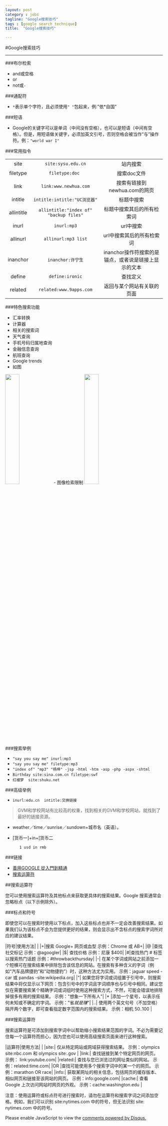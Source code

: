 ```yaml
---
layout: post
category : jobs
tagline: "Google搜索技巧"
tags : [google search technique]
title:  "Google搜索技巧"

---
```



#Google搜索技巧

- - - -
	
###布尔检索

- and或空格
- or
- not或`-`

###通配符

- `*`表示单个字符，且必须使用`" "`包起来，例:"依*自国"

###短语

- Google的关键字可以是单词（中间没有空格），也可以是短语（中间有空格）。但是，用短语做关键字，必须加英文引号，否则空格会被当作“与”操作符。例：`"world war I"`





###常用指令

||||
|:--:|:--:|:--:|
|site|`site:sysu.edu.cn`|站内搜索|
|filetype|`filetype:doc	`|搜索doc文件|
|link|`link:www.newhua.com`|搜索有链接到newhua.com的网页|
|intitle|`intitle:intitle:"UC浏览器"`|标题中搜索|
|allintitle	|`allintitle:"index of" "backup files"`|标题中搜索其后的所有检索词|
|inurl|`inurl:mp3`|url中搜索|
|allinurl|`allinurl:mp3 list`|url中搜索其后的所有检索词|
|inanchor|`inanchor:许宁生`|	inanchor操作符搜索的是锚点，或者说是链接上显示的文本|
|define|`define:ironic`|查找定义|
|related|`related:www.9apps.com`|返回与某个网站有关联的页面

###特色搜索功能

- 汇率转换
- 计算器
- 相关的搜索词
- 天气查询
- 手机号码归属地查询
- 金融信息查询
- 航班查询
- Google trends
- 如图
<img src="http://7xkqbu.com1.z0.glb.clouddn.com/20150805223010.jpg" width="30%" heigh="30%">
- 图像检索限制
<img src="http://7xkqbu.com1.z0.glb.clouddn.com/20150805223506.jpg" width="30%" heigh="30%">


###搜索举例

- `"say you say me" inurl:mp3`
- `"say you say me" filetype:mp3`
- `"index of" "mp3" "杨坤" -jsp -html -htm -asp -php -aspx -shtml`
- `Birthday site:sina.com.cn filetype:swf`
- `红楼梦  site:shuku.net`

###高级举例

- `inurl:edu.cn  intitle:交换链接`

> GVM和学校网站有比较高的权重，找到相关的GVM和学校网站，就找到了最好的链接资源。

- weather／time／sunrise／sundown+城市名（英语）。
- [货币一]+in+[货币二

		 1 usd in rmb


###链接

- [善用GOOGLE 從入門到精通](http://www.ecaa.ntu.edu.tw/weifang/cea/%E5%96%84%E7%94%A8google.htm "http://www.ecaa.ntu.edu.tw/weifang/cea/%E5%96%84%E7%94%A8google.htm")
-  [搜索运算符](https://support.google.com/websearch/answer/2466433?p=adv_sitespecific&hl=zh-Hans&rd=2 "https://support.google.com/websearch/answer/2466433?p=adv_sitespecific&hl=zh-Hans&rd=2")


	
##搜索运算符


您可以使用搜索运算符及其他标点来获取更具体的搜索结果。Google 搜索通常会忽略标点（以下示例除外）。

###标点和符号

即使您可以在搜索时使用以下标点，加入这些标点也并不一定会改善搜索结果。如果我们认为该标点不会为您提供更好的结果，则会显示出不含标点的搜索字词所对应的建议结果。


|符号|使用方法|
|
|+|搜索 Google+ 网页或血型 示例：Chrome 或 AB+|
|@ |查找社交标记 示例：@agoogler| 
|$| 查找价格 示例：尼康 $400| 
|#|查找热门 # 标签以搜索热门话题 示例：#throwbackthursday|
|-| 在某个字词或网站之前添加一个短横可在搜索结果中排除包含该信息的网站。在搜索有多种含义的字词（例如“汽车品牌捷豹”和“动物捷豹”）时，这种方法尤为实用。 示例：jaguar speed -car 或 pandas -site:wikipedia.org| 
|"| 如果您将字词或词组置于引号中，则搜索结果中将仅显示以下网页：包含引号中的字词且字词顺序也与引号中相同。建议您仅在需要搜索某个精确字词或词组时使用这种搜索方式，不然，可能会错误地排除掉很多有用的搜索结果。 示例："想象一下所有人"| 
|* |添加一个星号，以表示任何未知或不确定的字词。 示例："省*就是赚*"| 
|..| 使用两个英文句号（不加空格）隔开两个数字，即可查看指定数字范围内的搜索结果。 示例：相机 $50..$100 |

###搜索运算符

搜索运算符是可添加到搜索字词中以帮助缩小搜索结果范围的字词。不必为需要记住每一个运算符而担心，因为您也可以使用高级搜索页面来进行这种搜索。


|运算符|使用方法|
|
|site:| 仅从特定网站或网域获得搜索结果。 示例：olympics site:nbc.com 和 olympics site:.gov |
|link:| 查找链接到某个特定网页的网页。 示例： link:youtube.com|
|related:| 查找与您已浏览过的网址类似的网站。 示例：related:time.com|
|OR |查找可能使用多个搜索字词中的某一个的网页。 示例：marathon OR race|
|info:| 获取某网址的相关信息，包括网页的缓存版本、相似网页和链接至该网站的网页。 示例：info:google.com|
|cache:| 查看 Google 上次访问网站时网页的外观。 示例：cache:washington.edu |

注意：使用运算符或标点符号进行搜索时，请勿在运算符和搜索字词之间添加空格。例如，我们可以识别 site:nytimes.com 中的符号，但无法识别 site: nytimes.com 中的符号。

<div id="disqus_thread"></div>
<script type="text/javascript">
    /* * * CONFIGURATION VARIABLES * * */
    var disqus_shortname = 'liwanweigithubio';
    
    /* * * DON'T EDIT BELOW THIS LINE * * */
    (function() {
        var dsq = document.createElement('script'); dsq.type = 'text/javascript'; dsq.async = true;
        dsq.src = '//' + disqus_shortname + '.disqus.com/embed.js';
        (document.getElementsByTagName('head')[0] || document.getElementsByTagName('body')[0]).appendChild(dsq);
    })();
</script>
<noscript>Please enable JavaScript to view the <a href="https://disqus.com/?ref_noscript" rel="nofollow">comments powered by Disqus.</a></noscript>	



